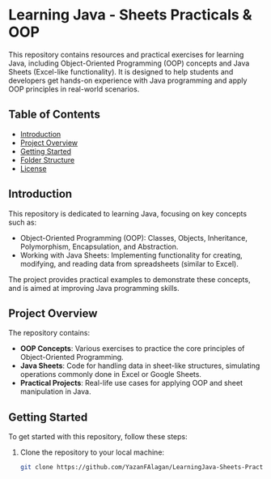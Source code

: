 # Learning Java - Sheets Practicals & OOP

This repository contains resources and practical exercises for learning Java, including Object-Oriented Programming (OOP) concepts and Java Sheets (Excel-like functionality). It is designed to help students and developers get hands-on experience with Java programming and apply OOP principles in real-world scenarios.

## Table of Contents

- [Introduction](#introduction)
- [Project Overview](#project-overview)
- [Getting Started](#getting-started)
- [Folder Structure](#folder-structure)
- [License](#license)

## Introduction

This repository is dedicated to learning Java, focusing on key concepts such as:

- Object-Oriented Programming (OOP): Classes, Objects, Inheritance, Polymorphism, Encapsulation, and Abstraction.
- Working with Java Sheets: Implementing functionality for creating, modifying, and reading data from spreadsheets (similar to Excel).
  
The project provides practical examples to demonstrate these concepts, and is aimed at improving Java programming skills.

## Project Overview

The repository contains:

- **OOP Concepts**: Various exercises to practice the core principles of Object-Oriented Programming.
- **Java Sheets**: Code for handling data in sheet-like structures, simulating operations commonly done in Excel or Google Sheets.
- **Practical Projects**: Real-life use cases for applying OOP and sheet manipulation in Java.

## Getting Started

To get started with this repository, follow these steps:

1. Clone the repository to your local machine:
   ```bash
   git clone https://github.com/YazanFAlagan/LearningJava-Sheets-Practicals-OOP.git
